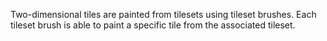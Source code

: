 Two-dimensional tiles are painted from tilesets using tileset brushes. Each tileset brush
is able to paint a specific tile from the associated tileset.

